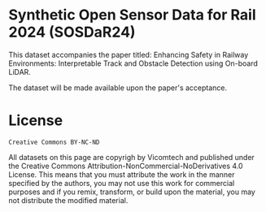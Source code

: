 # Synthetic Open Sensor Data for Rail 2024 (SOSDaR24)

This dataset accompanies the paper titled: Enhancing Safety in Railway Environments: Interpretable Track and Obstacle Detection using On-board LiDAR.

The dataset will be made available upon the paper's acceptance.

# License

```Creative Commons BY-NC-ND```

All datasets on this page are copyrigh by Vicomtech and published under the Creative Commons Attribution-NonCommercial-NoDerivatives 4.0 License. This means that you must attribute the work in the manner specified by the authors, you may not use this work for commercial purposes and if you remix, transform, or build upon the material, you may not distribute the modified material.
